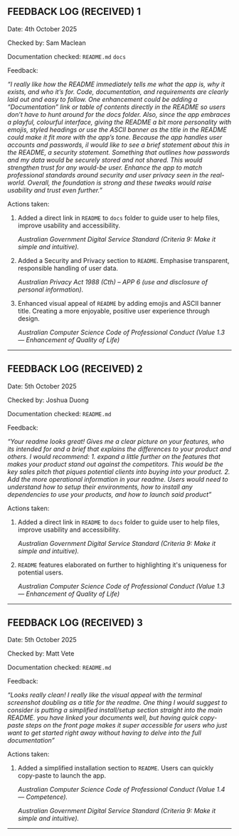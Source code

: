 ## FEEDBACK LOG (RECEIVED) 1

Date: 4th October 2025

Checked by: Sam Maclean

Documentation checked: ```README.md``` ```docs```

Feedback:

*“I really like how the README immediately tells me what the app is, why it exists, and who it’s for. Code, documentation, and requirements are clearly laid out and easy to follow. One enhancement could be adding a “Documentation” link or table of contents directly in the README so users don’t have to hunt around for the docs folder. Also, since the app embraces a playful, colourful interface, giving the README a bit more personality with emojis, styled headings or use the ASCII banner as the title in the README could make it fit more with the app’s tone. Because the app handles user accounts and passwords, iI would like to see a brief statement about this in the README, a security statement. Something that outlines how passwords and my data would be securely stored and not shared. This would strengthen trust for any would-be user. Enhance the app to match professional standards around security and user privacy seen in the real-world. Overall, the foundation is strong and these tweaks would raise usability and trust even further.”*

Actions taken:

1. Added a direct link in ```README``` to ```docs``` folder to guide user to help files, improve usability and accessibility.
    
    *Australian Government Digital Service Standard (Criteria 9: Make it simple and intuitive).*
2. Added a Security and Privacy section to ```README```. Emphasise transparent, responsible handling of user data.
    
    *Australian Privacy Act 1988 (Cth) – APP 6 (use and disclosure of personal information).*
3. Enhanced visual appeal of ```README``` by adding emojis and ASCII banner title. Creating a more enjoyable, positive user experience through design.
    
    *Australian Computer Science Code of Professional Conduct (Value 1.3 — Enhancement of Quality of Life)*
<hr>

## FEEDBACK LOG (RECEIVED) 2

Date: 5th October 2025

Checked by: Joshua Duong

Documentation checked: ```README.md```

Feedback:

*“Your readme looks great! Gives me a clear picture on your features, who its intended for and a brief that explains the differences to your product and others. I would recommend: 1. expand a little further on the features that makes your product stand out against the competitors. This would be the key sales pitch that piques potential clients into buying into your product. 2. Add the more operational information in your readme. Users would need to understand how to setup their environments, how to install any dependencies to use your products, and how to launch said product”*

Actions taken:

1. Added a direct link in ```README``` to ```docs``` folder to guide user to help files, improve usability and accessibility.
    
    *Australian Government Digital Service Standard (Criteria 9: Make it simple and intuitive).*
2. ```README``` features elaborated on further to highlighting it's uniqueness for potential users.
    
    *Australian Computer Science Code of Professional Conduct (Value 1.3 — Enhancement of Quality of Life)*
<hr>

## FEEDBACK LOG (RECEIVED) 3

Date: 5th October 2025

Checked by: Matt Vete

Documentation checked: ```README.md```

Feedback:

*“Looks really clean! I really like the visual appeal with the terminal screenshot doubling as a title for the readme. One thing I would suggest to consider is putting a simplified install/setup section straight into the main README. you have linked your documents well, but having quick copy-paste steps on the front page makes it super accessible for users who just want to get started right away without having to delve into the full documentation”*

Actions taken:

1. Added a simplified installation section to ```README```. Users can quickly copy-paste to launch the app.
    
    *Australian Computer Science Code of Professional Conduct (Value 1.4 — Competence).*
    
    *Australian Government Digital Service Standard (Criteria 9: Make it simple and intuitive).*
<hr>